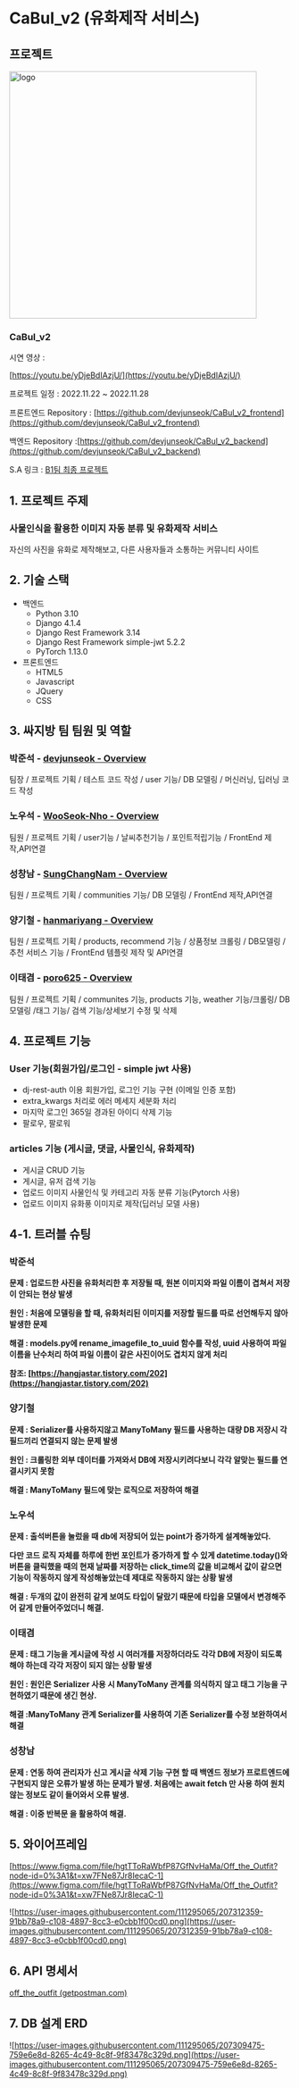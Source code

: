 # CaBul_v2 (유화제작 서비스)

## 프로젝트

<img width="443" alt="logo" src="https://user-images.githubusercontent.com/111295065/210082342-b748b547-6540-4f0f-9653-23f2e3ba91cf.png">


### CaBul_v2

시연 영상 :

[https://youtu.be/yDjeBdIAzjU/](https://youtu.be/yDjeBdIAzjU/)

프로젝트 일정 : 2022.11.22 ~ 2022.11.28

프론트엔드 Repository : [https://github.com/devjunseok/CaBul_v2_frontend](https://github.com/devjunseok/CaBul_v2_frontend)

백엔드  Repository :[https://github.com/devjunseok/CaBul_v2_backend](https://github.com/devjunseok/CaBul_v2_backend)

S.A 링크 : [B1팀 최종 프로젝트](https://iodized-justice-c7c.notion.site/B1-ed15c9156d7949faa389b0835662ab0a)

## 1. 프로젝트 주제

### 사물인식을 활용한 이미지 자동 분류 및 유화제작 서비스

자신의 사진을 유화로 제작해보고, 다른 사용자들과 소통하는 커뮤니티 사이트

## 2. 기술 스택

- 백엔드
    - Python 3.10
    - Django 4.1.4
    - Django Rest Framework 3.14
    - Django Rest Framework simple-jwt 5.2.2
    - PyTorch 1.13.0
- 프론트엔드
    - HTML5
    - Javascript
    - JQuery
    - CSS

## 3. 싸지방 팀 팀원 및 역할

### 박준석 - [devjunseok - Overview](https://github.com/devjunseok)

팀장 / 프로젝트 기획 / 테스트 코드 작성 / user 기능/ DB 모델링 / 머신러닝, 딥러닝 코드 작성

### 노우석 - [WooSeok-Nho - Overview](https://github.com/WooSeok-Nho/)

팀원 / 프로젝트 기획 / user기능 / 날씨추천기능 / 포인트적립기능 / FrontEnd 제작,API연결

### 성창남 - [SungChangNam - Overview](https://github.com/SungChangNam)

팀원 / 프로젝트 기획 / communities 기능/ DB 모델링 / FrontEnd 제작,API연결

### 양기철 - [hanmariyang - Overview](https://github.com/hanmariyang)

팀원 / 프로젝트 기획 / products, recommend 기능 / 상품정보 크롤링 / DB모델링 / 추천 서비스 기능 / FrontEnd 템플릿 제작 및 API연결

### 이태겸 - [poro625 - Overview](https://github.com/poro625)

팀원 / 프로젝트 기획 / communites 기능, products 기능, weather 기능/크롤링/ DB 모델링 /태그 기능/ 검색 기능/상세보기 수정 및 삭제

## 4. 프로젝트 기능

### User 기능(회원가입/로그인 - simple jwt 사용)

- dj-rest-auth 이용 회원가입, 로그인 기능 구현 (이메일 인증 포함)
- extra_kwargs 처리로 에러 메세지 세분화 처리
- 마지막 로그인 365일 경과된 아이디 삭제 기능
- 팔로우, 팔로워

### articles 기능 (게시글, 댓글, 사물인식, 유화제작)

- 게시글 CRUD 기능
- 게시글, 유저 검색 기능
- 업로드 이미지 사물인식 및 카테고리 자동 분류 기능(Pytorch 사용)
- 업로드 이미지 유화풍 이미지로 제작(딥러닝 모델 사용)

 
## 4-1. 트러블 슈팅

### 박준석

**문제 : 업로드한 사진을 유화처리한 후 저장될 때, 원본 이미지와 파일 이름이 겹쳐서 저장이 안되는 현상 발생**

**원인 : 처음에 모델링을 할 때, 유화처리된 이미지를 저장할 필드를 따로 선언해두지 않아 발생한 문제**

**해결 : models.py에 rename_imagefile_to_uuid 함수를 작성, uuid 사용하여 파일 이름을 난수처리 하여 파일 이름이 같은 사진이어도 겹치지 않게 처리** 

**참조: [https://hangjastar.tistory.com/202](https://hangjastar.tistory.com/202)**

### 양기철

**문제 : Serializer를 사용하지않고 ManyToMany 필드를 사용하는 대량 DB 저장시 각 필드끼리 연결되지 않는 문제 발생**

**원인 : 크롤링한 외부 데이터를 가져와서 DB에 저장시키려다보니 각각 알맞는 필드를 연결시키지 못함**

**해결 : ManyToMany 필드에 맞는 로직으로 저장하여 해결**
### 노우석

**문제 : 출석버튼을 눌렀을 때 db에 저장되어 있는 point가 증가하게 설계해놓았다.**

**다만 코드 로직 자체를 하루에 한번 포인트가 증가하게 할 수 있게 datetime.today()와 버튼을 클릭했을 때의 현재 날짜를 저장하는 click_time의 값을 비교해서 값이 같으면 기능이 작동하지 않게 작성해놓았는데 제대로 작동하지 않는 상황 발생**

**해결 : 두개의 값이 완전히 같게 보여도 타입이 달랐기 때문에 타입을 모델에서 변경해주어 같게 만들어주었더니 해결.**

### 이태겸

**문제 : 태그 기능을 게시글에 작성 시 여러개를 저장하더라도 각각 DB에 저장이 되도록 해야 하는데 각각 저장이 되지 않는 상황 발생**

**원인 : 원인은 Serializer 사용 시 ManyToMany 관계를 의식하지 않고 태그 기능을 구현하였기 때문에 생긴 현상.**

**해결 :ManyToMany 관계 Serializer를 사용하여 기존 Serializer를 수정 보완하여서 해결**

### 성창남

**문제 : 연동 하여 관리자가 신고 게시글 삭제 기능 구현 할 때 백엔드 정보가 프로트엔드에 구현되지 않은 오류가 발생 하는 문제가 발생. 처음에는 await fetch 만 사용 하여 원치않는 정보도 같이 들어와서 오류 발생.**

**해결 : 이중 반복문 을 활용하여 해결.**


## 5. 와이어프레임

[https://www.figma.com/file/hgtTToRaWbfP87GfNvHaMa/Off_the_Outfit?node-id=0%3A1&t=xw7FNe87Jr8IecaC-1](https://www.figma.com/file/hgtTToRaWbfP87GfNvHaMa/Off_the_Outfit?node-id=0%3A1&t=xw7FNe87Jr8IecaC-1)

![https://user-images.githubusercontent.com/111295065/207312359-91bb78a9-c108-4897-8cc3-e0cbb1f00cd0.png](https://user-images.githubusercontent.com/111295065/207312359-91bb78a9-c108-4897-8cc3-e0cbb1f00cd0.png)

## 6. API 명세서

[off_the_outfit (getpostman.com)](https://documenter.getpostman.com/view/24913558/2s8YzWRfo4)

## 7. DB 설계 ERD

![https://user-images.githubusercontent.com/111295065/207309475-759e6e8d-8265-4c49-8c8f-9f83478c329d.png](https://user-images.githubusercontent.com/111295065/207309475-759e6e8d-8265-4c49-8c8f-9f83478c329d.png)
